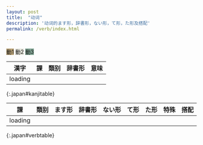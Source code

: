 ```yaml
---
layout: post
title:  "动词"
description: '动词的ます形，辞書形，ない形，て形，た形及搭配'
permalink: /verb/index.html

---
```


<span class="verb1">動1</span>
<span class="verb2">動2</span>
<span class="verb3">動3</span>

| 漢字    | 課 | 類别 | 辞書形 | 意味 |
| ----    | -- | ---  | ------ | ---- |
| loading |
{:.japan#kanjitable}

| 課 | 類别 | ます形                   | 辞書形       | ない形       | て形         | た形         | 特殊 | 搭配                     |
| -- | ---  | -----------------------  | ------------ | ------------ | ------------ | ------------ | ---- | ------------------------ |
|loading|
{:.japan#verbtable}

<style>
.verb1 { background-color: #BAA378; }
.verb2 { background-color: #E6E6DC; }
.verb3 { background-color: #81A594; }
</style>

<script>
$(document).ready(function() {
  var sp = {};
  sp["!来(き)ます"] = { jisyo: "!来(く)る", nai: "!来(こ)ない" }
  sp["あります"] = { nai: "ない" }
  sp["!行(い)きます"] = { te: "!行(い)って" }
  var cte = {};
  var cnai = {};
  var cjisyo = {};
  cte["き"] = "いて";
  cte["ぎ"] = "いで";
  cte["び"] = "んで";
  cte["み"] = "んで";
  cte["に"] = "んで";
  cte["ち"] = "って";
  cte["り"] = "って";
  cte["い"] = "って";
  cte["し"] = "して";

  cnai["き"] = "か";
  cnai["ぎ"] = "が";
  cnai["び"] = "ば";
  cnai["み"] = "ま";
  cnai["に"] = "な";
  cnai["ち"] = "た";
  cnai["り"] = "ら";
  cnai["い"] = "わ";
  cnai["し"] = "さ";

  cjisyo["き"] = "く";
  cjisyo["ぎ"] = "ぐ";
  cjisyo["び"] = "ぶ";
  cjisyo["み"] = "む";
  cjisyo["に"] = "ぬ";
  cjisyo["ち"] = "つ";
  cjisyo["り"] = "る";
  cjisyo["い"] = "う";
  cjisyo["し"] = "す";

  $.ajax('/verb.json')
    .done(function (data) {
      var d = $.map(JSON.parse(data), function (od) {
        var obj = { pos: od[2], lesson: od[5], masu: od[4], desc: od[3]};
        obj.pos = obj.pos.replace("动", "動");
        obj.lian = obj.masu.replace(/ます$/g, "");

        // te
        obj.te = obj.lian;
        if (obj.pos.endsWith('1')) {
          obj.te = obj.te.slice(0, -1) + cte[obj.te.slice(-1)];
        } else {
          obj.te += "て";
        }

        // ta
        obj.ta = obj.te;
        obj.ta = obj.ta.replace(/て$/g, 'た');
        obj.ta = obj.ta.replace(/で$/g, 'だ');

        // jisyo
        obj.jisyo = obj.lian;
        if (obj.pos.endsWith('2')) {
          obj.jisyo += "る";
        } else if (obj.pos.endsWith('3')) {
          obj.jisyo = obj.jisyo.slice(0, -1) + "する";
        } else {
          obj.jisyo = obj.jisyo.slice(0, -1) + cjisyo[obj.jisyo.slice(-1)];
        }

        // nai
        obj.nai = obj.lian;
        if (obj.pos.endsWith('1')) {
          obj.nai = obj.nai.slice(0, -1) + cnai[obj.nai.slice(-1)] + "ない";
        } else {
          obj.nai += "ない";
        }

        // kanji
        obj.kanji = obj.jisyo.replace(/[!()\u3040-\u309f\u30a0-\u30ff]/g, "")

        if (sp[obj.masu]) {
          for (p in sp[obj.masu]) {
            obj[p] = sp[obj.masu][p];
          }
        }

        return obj;
      });
      $('#verbtable tbody').remove();
      $.each(d, function(i, item) {
        $('#verbtable').append('<tr><td>'
          +item.lesson+'</td><td>'
          +item.pos+'</td><td>'
          +item.masu+'</td><td>'
          +item.jisyo+'</td><td>'
          +item.nai+'</td><td>'
          +item.te+'</td><td>'
          +item.ta+'</td><td>'
          +''+'</td><td>'
          +''+'</td></tr>');
      });
      var hist = {};
      $.each(d, function (i, a) { if (a.kanji in hist) hist[a.kanji].push(a); else hist[a.kanji] = [a]; } );
      $('#kanjitable tbody').remove();
      $.each(hist, function(i, group) {
        if (group.length == 1 || group.length > 20) return;
        var all = '<tr>';
        all += '<td rowspan="' + group.length + '">' + group[0].kanji + '</td>';
        $.each(group, function(i, item) {
          all += '<td>' + item.lesson
            + '</td><td>' + item.pos
            + '</td><td>' + item.jisyo
            + '</td><td>' + item.desc
            + '</td></tr><tr>';
        });
        $('#kanjitable').append(all + '</tr>');
      });
      $('td').each(function() {
        $(this).html(japanruby($(this).html()));
      });
    });
});
</script>

